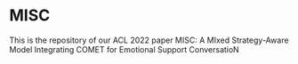# MISC
This is the repository of our ACL 2022 paper MISC: A MIxed Strategy-Aware Model Integrating COMET for Emotional Support ConversatioN
